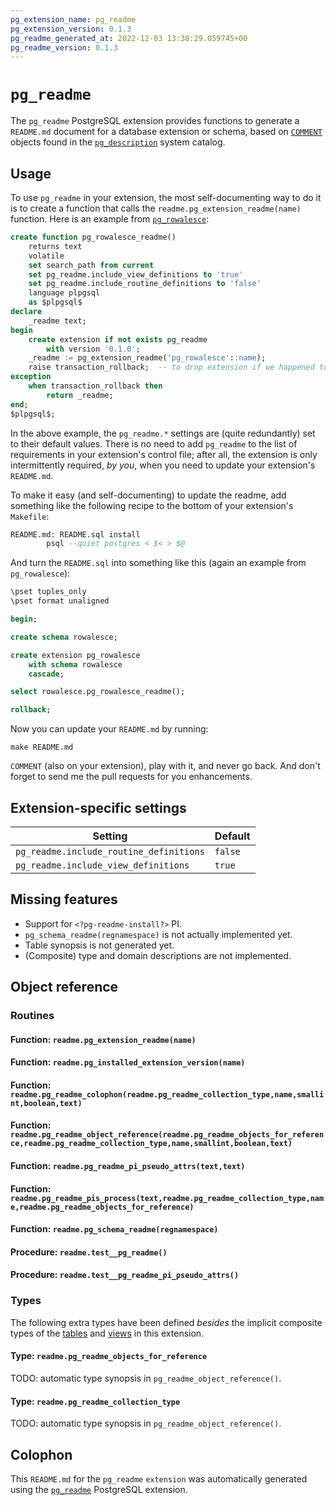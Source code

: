 ```yaml
---
pg_extension_name: pg_readme
pg_extension_version: 0.1.3
pg_readme_generated_at: 2022-12-03 13:38:29.059745+00
pg_readme_version: 0.1.3
---
```


# `pg_readme`

The `pg_readme` PostgreSQL extension provides functions to generate
a `README.md` document for a database extension or schema, based on
[`COMMENT`](https://www.postgresql.org/docs/current/sql-comment.html) objects
found in the
[`pg_description`](https://www.postgresql.org/docs/current/catalog-pg-description.html)
system catalog.

## Usage

To use `pg_readme` in your extension, the most self-documenting way to do it is
to create a function that calls the `readme.pg_extension_readme(name)`
function.  Here is an example from
[`pg_rowalesce`](https://github.com/bigsmoke/pg_rowalesce):

```sql
create function pg_rowalesce_readme()
    returns text
    volatile
    set search_path from current
    set pg_readme.include_view_definitions to 'true'
    set pg_readme.include_routine_definitions to 'false'
    language plpgsql
    as $plpgsql$
declare
    _readme text;
begin
    create extension if not exists pg_readme
        with version '0.1.0';
    _readme := pg_extension_readme('pg_rowalesce'::name);
    raise transaction_rollback;  -- to drop extension if we happened to `CREATE EXTENSION` for just this.
exception
    when transaction_rollback then
        return _readme;
end;
$plpgsql$;
```

In the above example, the `pg_readme.*` settings are (quite redundantly) set to
their default values.  There is no need to add `pg_readme` to the list of
requirements in your extension's control file; after all, the extension is only
intermittently required, _by you_, when you need to update your extension's
`README.md`.

To make it easy (and self-documenting) to update the readme, add something like
the following recipe to the bottom of your extension's `Makefile`:

```sql
README.md: README.sql install
        psql --quiet postgres < $< > $@
```

And turn the `README.sql` into something like this (again an example from `pg_rowalesce`):

```sql
\pset tuples_only
\pset format unaligned

begin;

create schema rowalesce;

create extension pg_rowalesce
    with schema rowalesce
    cascade;

select rowalesce.pg_rowalesce_readme();

rollback;
```

Now you can update your `README.md` by running:

```
make README.md
```

`COMMENT` (also on your extension), play with it, and never go back.  And don't
forget to send me the pull requests for you enhancements.

## Extension-specific settings

| Setting                                  | Default  |
| ---------------------------------------- | -------- |
| `pg_readme.include_routine_definitions`  | `false`  |
| `pg_readme.include_view_definitions`     | `true`   |

## Missing features

* Support for `<?pg-readme-install?>` PI.
* `pg_schema_readme(regnamespace)` is not actually implemented yet.
* Table synopsis is not generated yet.
* (Composite) type and domain descriptions are not implemented.

## Object reference

### Routines

#### Function: `readme.pg_extension_readme(name)`

#### Function: `readme.pg_installed_extension_version(name)`

#### Function: `readme.pg_readme_colophon(readme.pg_readme_collection_type,name,smallint,boolean,text)`

#### Function: `readme.pg_readme_object_reference(readme.pg_readme_objects_for_reference,readme.pg_readme_collection_type,name,smallint,boolean,text)`

#### Function: `readme.pg_readme_pi_pseudo_attrs(text,text)`

#### Function: `readme.pg_readme_pis_process(text,readme.pg_readme_collection_type,name,readme.pg_readme_objects_for_reference)`

#### Function: `readme.pg_schema_readme(regnamespace)`

#### Procedure: `readme.test__pg_readme()`

#### Procedure: `readme.test__pg_readme_pi_pseudo_attrs()`

### Types

The following extra types have been defined _besides_ the implicit composite types of the [tables](#tables) and [views](#views) in this extension.

#### Type: `readme.pg_readme_objects_for_reference`

TODO: automatic type synopsis in `pg_readme_object_reference()`.

#### Type: `readme.pg_readme_collection_type`

TODO: automatic type synopsis in `pg_readme_object_reference()`.

## Colophon

This `README.md` for the `pg_readme` `extension` was automatically generated using the
[`pg_readme`](https://github.com/bigsmoke/pg_readme) PostgreSQL
extension.
